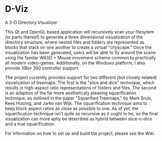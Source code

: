 # D-Viz
A 3-D Directory Visualizer

This Qt and OpenGL based application will recursively scan your filesytem (or parts thereof) to generate a three dimensional visualization of the directory structure, where nested files and folders are represented as blocks that stack on one another to create a virtual "cityscape." Once the visualization has been generated, users will be able to fly around the scene using the familar WASD + Mouse movement scheme common to practically all modern video-games. Additionally, on the Windows platform, I also provide XBox 360 controller support.

The project currently provides support for two different (but closely related) visualization of treemaps. The first is the "slice and dice" technique, which results in high-aspect ratio representations of folders and files. The second is an adaption of the far more aestheticaly pleasing squarification technique, as outlined in the paper "Squarified Treemaps," by Mark Bruls, Kees Huizing, and Jarke van Wijk. The squarification technique aims to keep block aspect ratios as close as possible to one. As of yet, the squarification technique isn't quite as recursive as it ought to be, so the final visualization can more aptly be described as hybrid between slice-n-dice and a true squarification.

For information on how to set up and build the project, please see the Wiki.

